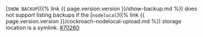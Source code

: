 [`SHOW BACKUP`]({% link {{ page.version.version }}/show-backup.md %}) does not support listing backups if the [`nodelocal`]({% link {{ page.version.version }}/cockroach-nodelocal-upload.md %}) storage location is a symlink. [#70260](https://github.com/cockroachdb/cockroach/issues/70260)